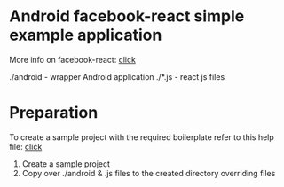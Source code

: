 
# Android facebook-react simple example application

More info on facebook-react: [click](goo.gl/CLhm2m)

./android   -  wrapper Android application
./*.js - react js files

# Preparation 
To create a sample project with the required boilerplate refer to this help file: [click](goo.gl/CyXp2G)

1. Create a sample project
2. Copy over ./android & .js files to the created directory overriding files


